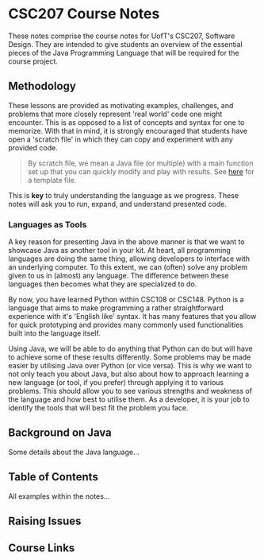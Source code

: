 # CSC207 Course Notes

These notes comprise the course notes for UofT's CSC207, Software Design.
They are intended to give students an overview of the essential pieces of the Java Programming Language that will be required for the course project.

## Methodology

These lessons are provided as motivating examples, challenges, and problems that more closely represent 'real world' code one might encounter.
This is as opposed to a list of concepts and syntax for one to memorize.
With that in mind, it is strongly encouraged that students have open a 'scratch file' in which they can copy and experiment with any provided code.

> By scratch file, we mean a Java file (or multiple) with a main function set up that you can quickly modify and play with results.
> See [here](scratch.java) for a template file.

This is __key__ to truly understanding the language as we progress.
These notes will ask you to run, expand, and understand presented code.

### Languages as Tools

A key reason for presenting Java in the above manner is that we want to showcase Java as another tool in your kit.
At heart, all programming languages are doing the same thing, allowing developers to interface with an underlying computer.
To this extent, we can (often) solve any problem given to us in (almost) any language.
The difference between these languages then becomes what they are specialized to do.

By now, you have learned Python within CSC108 or CSC148.
Python is a language that aims to make programming a rather straightforward experience with it's 'English like' syntax.
It has many features that you allow for quick prototyping and provides many commonly used functionalities built into the language itself.

Using Java, we will be able to do anything that Python can do but will have to achieve some of these results differently.
Some problems may be made easier by utilising Java over Python (or vice versa).
This is why we want to not only teach you about Java, but also about how to approach learning a new language (or tool, if you prefer) through applying it to various problems.
This should allow you to see various strengths and weakness of the language and how best to utilise them.
As a developer, it is your job to identify the tools that will best fit the problem you face.

## Background on Java

Some details about the Java language...

## Table of Contents

All examples within the notes...

## Raising Issues

## Course Links
